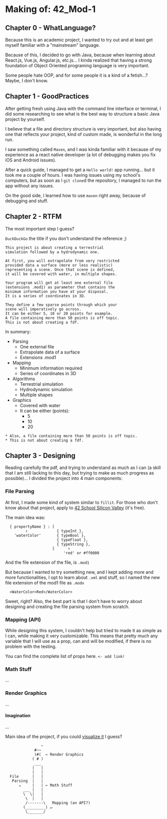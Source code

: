 # Making of: 42_Mod-1

## Chapter 0 - WhatLanguage?

Because this is an academic project, I wanted to try out and at least get myself
familiar with a "mainstream" language.

Because of this, I decided to go with Java, because when learning about
React.js, Vue.js, Angular.js, etc.js... I kinda realized that having a strong
foundation of Object Oriented programing language is very important.

Some people hate OOP, and for some people it is a kind of a fetish...?
Maybe, I don't know.

## Chapter 1 - GoodPractices

After getting fresh using Java with the command line interface or terminal,
I did some researching to see what is the best way to structure a basic Java
project by yourself.

I believe that a file and directory structure is very important, but also having
one that reflects your project, kind of custom made, is wonderful in the long
run.

I saw something called `Maven`, and I was kinda familiar with it because of my
experience as a react native developer
(a lot of debugging makes you fix iOS and Android issues).

After a quick guide, I managed to get a `Hello world!` app running...
but it took me a couple of hours. I was having issues using my school's
computers, but as soon as I `git clone`d the repository, I managed to run
the app without any issues.

On the good side, I learned how to use `maven` right away,
because of debugging and stuff.

## Chapter 2 - RTFM

The most important step I guess?

`DuckDuckGo` the title if you don't understand the reference ;)

```
This project is about creating a terrestrial
simulation followed by a hydrodynamic one.

At first, you will extrapolate from very restricted
provided data a surface (more or less realistic)
representing a scene. Once that scene is defined,
it will be covered with water, in multiple shapes.

Your program will get at least one external file
(extensions .mod1) as parameter that contains the
minimum information you have at your disposal.
It is a series of coordinates in 3D.

They define a few sparse points through which your
scene will imperatively go across.
It can be either 5, 10 or 20 points for example.
A file containing more than 50 points is off topic.
This is not about creating a fdf.
```

In summary:

- Parsing
  - One external file
  - Extrapolate data of a surface
  - Extensions .mod1
- Mapping
  - Minimum information required
  - Series of coordinates in 3D
- Algorithms
  - Terrestrial simulation
  - Hydrodynamic simulation
  - Multiple shapes
- Graphics
  - Covered with water
  - It can be either (points):
    - 5
    - 10
    - 20

```
* Also, a file containing more than 50 points is off topic.
* This is not about creating a fdf.
```

## Chapter 3 - Designing

Reading carefully the pdf, and trying to understand as much as I can
(a skill that I am still lacking to this day, but trying to make as much
progress as possible)... I divided the project into 4 main components:

### File Parsing

At first, I made some kind of system similar to `fillit`.
For those who don't know about that project, apply to
[42 School Silicon Valley](https://42.us.org) (it's free).

The main idea was:

```
  { propertyName } : [
         ↑             { typeInt },
    'waterColor'       { typeBool },
                       { typeFloat },
                       { typeString },
                     ]      ↑
                          'red' or #ff0000
```

And the file extension of the file, is `.mod1`

But because I wanted to try something new, and I kept adding more and more
functionalities, I opt to learn about `.xml` and stuff, so I named the new
file extension of the mod1 file as `.modx`

```
  <WaterColor>Red</WaterColor>
```

Sweet, right? Also, the best part is that I don't have to worry about designing
 and creating the file parsing system from scratch.

### Mapping (API)

While designing this system, I couldn't help but tried to made it as simple as
I can, while making it very customizable. This means that pretty much any
variable that I will use as a prop, can and will be modified,
if there is no problem with the testing.

You can find the complete list of props here. `<- add link!`

### Math Stuff

...

### Render Graphics

...

#### Imagination

...

Main idea of the project, if you could
[visualize it](https://www.asciiart.eu/plants/marijuana) I guess?

```
                ~
             #~~
             )#(  ← Render Graphics
            ( # )  
             ___
            |   |
            |   |
  File      |   |
   Parsing  |   |
      ↘     |   | ← Math Stuff
        ___ |   |
        \  \|   |
         \  |   |
         /-------\   Mapping (an API?)
        (_________) ↵
         \_______/  

```
